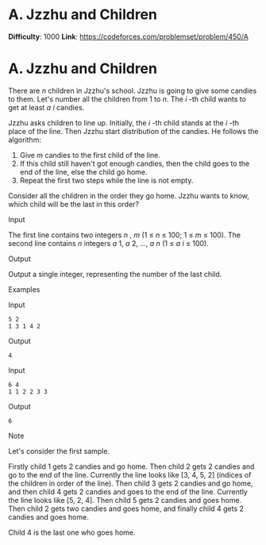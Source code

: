 # A. Jzzhu and Children 
**Difficulty**: 1000 
**Link**: https://codeforces.com/problemset/problem/450/A

# A. Jzzhu and Children
There are _n_ children in Jzzhu's school. Jzzhu is going to give some candies
to them. Let's number all the children from 1 to _n_. The _i_ -th child wants
to get at least _a_ _i_ candies.

Jzzhu asks children to line up. Initially, the _i_ -th child stands at the _i_
-th place of the line. Then Jzzhu start distribution of the candies. He
follows the algorithm:

  1. Give _m_ candies to the first child of the line. 
  2. If this child still haven't got enough candies, then the child goes to the end of the line, else the child go home. 
  3. Repeat the first two steps while the line is not empty. 

Consider all the children in the order they go home. Jzzhu wants to know,
which child will be the last in this order?

Input

The first line contains two integers _n_ ,  _m_ (1 ≤  _n_ ≤ 100; 1 ≤  _m_ ≤
100). The second line contains _n_ integers _a_ 1,  _a_ 2, ...,  _a_ _n_ (1 ≤
_a_ _i_ ≤ 100).

Output

Output a single integer, representing the number of the last child.

Examples

Input

    
    
    5 2  
    1 3 1 4 2  
    

Output

    
    
    4  
    

Input

    
    
    6 4  
    1 1 2 2 3 3  
    

Output

    
    
    6  
    

Note

Let's consider the first sample.

Firstly child 1 gets 2 candies and go home. Then child 2 gets 2 candies and go
to the end of the line. Currently the line looks like [3, 4, 5, 2] (indices of
the children in order of the line). Then child 3 gets 2 candies and go home,
and then child 4 gets 2 candies and goes to the end of the line. Currently the
line looks like [5, 2, 4]. Then child 5 gets 2 candies and goes home. Then
child 2 gets two candies and goes home, and finally child 4 gets 2 candies and
goes home.

Child 4 is the last one who goes home.

